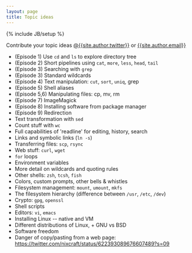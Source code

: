 ```yaml
---
layout: page
title: Topic ideas
---
```

{% include JB/setup %}

Contribute your topic ideas <a
  href="https://twitter.com/{{site.author.twitter}}">@{{site.author.twitter}}</a>
or <a href="mailto:{{site.author.email}}">{{site.author.email}}</a>


  - (Episode 1) Use `cd` and `ls` to explore directory tree
  - (Episode 2) Short pipelines using `cat`, `more`, `less`, `head`, `tail`
  - (Episode 3) Searching with `grep`
  - (Episode 3) Standard wildcards
  - (Episode 4) Text manipulation: `cut`, `sort`, `uniq`, grep
  - (Episode 5) Shell aliases
  - (Episode 5,6) Manipulating files: cp, mv, rm
  - (Episode 7) ImageMagick
  - (Episode 8) Installing software from package manager
  - (Episode 9) Redirection
  - Text transformation with `sed`
  - Count stuff with `wc`
  - Full capabilities of 'readline' for editing, history, search
  - Links and symbolic links (`ln -s`)
  - Transferring files: `scp`, `rsync`
  - Web stuff: `curl`, `wget`
  - `for` loops
  - Environment variables
  - More detail on wildcards and quoting rules
  - Other shells: `zsh`, `tcsh`, `fish`
  - Colors, custom prompts, other bells & whistles
  - Filesystem management: `mount`, `umount`, `mkfs`
  - The filesystem hierarchy (difference between `/usr`, `/etc`, `/dev`)
  - Crypto: `gpg`, `openssl`
  - Shell scripts
  - Editors: `vi`, `emacs`
  - Installing Linux -- native and VM
  - Different distributions of Linux, + GNU vs BSD
  - Software freedom
  - Danger of copy/pasting from a web page: <https://twitter.com/nixcraft/status/622393089676607489?s=09>
